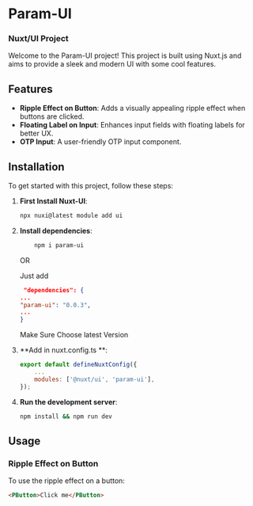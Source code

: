 # Param-UI

### Nuxt/UI Project

Welcome to the Param-UI project! This project is built using Nuxt.js and aims to provide a sleek and modern UI with some cool features.

## Features

- **Ripple Effect on Button**: Adds a visually appealing ripple effect when buttons are clicked.
- **Floating Label on Input**: Enhances input fields with floating labels for better UX.
- **OTP Input**: A user-friendly OTP input component.

## Installation

To get started with this project, follow these steps:

1. **First Install Nuxt-UI**:
    ```bash
    npx nuxi@latest module add ui
    ```

2. **Install dependencies**:
    ```bash
        npm i param-ui
    ```
    OR 

    Just add    
    ```json
     "dependencies": {
    ...
    "param-ui": "0.0.3", 
    ...
    }
    ``` 



    Make Sure Choose latest Version 

3. **Add in nuxt.config.ts **:
    ```js
    export default defineNuxtConfig({
        ...
        modules: ['@nuxt/ui', 'param-ui'],
    });

    ```

4. **Run the development server**:
    ```bash
    npm install && npm run dev
    ```

## Usage

### Ripple Effect on Button

To use the ripple effect on a button:
```html
<PButton>Click me</PButton>
